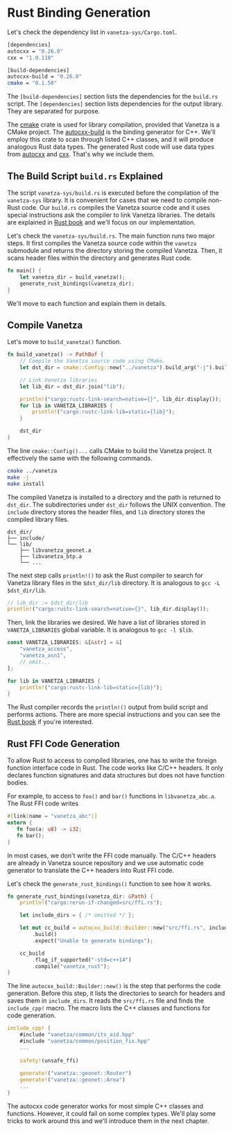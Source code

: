 # Rust Binding Generation

Let's check the dependency list in `vanetza-sys/Cargo.toml`.

```bash
[dependencies]
autocxx = "0.26.0"
cxx = "1.0.118"

[build-dependencies]
autocxx-build = "0.26.0"
cmake = "0.1.50"
```

The `[build-dependencies]` section lists the dependencies for the
`build.rs` script. The `[dependencies]` section lists dependencies for
the output library. They are separated for purpose.

The [cmake](https://crates.io/crates/cmake) crate is used for library
compilation, provided that Vanetza is a CMake project. The
[autocxx-build](https://crates.io/crates/autocxx-build) is the binding
generator for C++. We'll employ this crate to scan through listed C++
classes, and it will produce analogous Rust data types. The generated
Rust code will use data types from
[autocxx](https://crates.io/crates/autocxx) and
[cxx](https://crates.io/crates/cxx). That's why we include them.


## The Build Script `build.rs` Explained

The script `vanetza-sys/build.rs` is executed before the compilation
of the `vanetza-sys` library. It is convenient for cases that we need
to compile non-Rust code. Our `build.rs` compiles the Vanetza source
code and it uses special instructions ask the compiler to link Vanetza
libraries. The details are explained in [Rust
book](https://doc.rust-lang.org/cargo/reference/build-scripts.html)
and we'll focus on our implementation.

Let's check the `vanetza-sys/build.rs`. The main function runs two
major steps. It first compiles the Vanetza source code within the
`vanetza` submodule and returns the directory storing the compiled
Vanetza. Then, it scans header files within the directory and
generates Rust code.

```rust
fn main() {
    let vanetza_dir = build_vanetza();
    generate_rust_bindings(&vanetza_dir);
}
```

We'll move to each function and explain them in details.

## Compile Vanetza

Let's move to `build_vanetza()` function. 

```rust
fn build_vanetza() -> PathBuf {
    // Compile the Vanetza source code using CMake.
    let dst_dir = cmake::Config::new("../vanetza").build_arg("-j").build();

    // Link Vanetza libraries
    let lib_dir = dst_dir.join("lib");

    println!("cargo:rustc-link-search=native={}", lib_dir.display());
    for lib in VANETZA_LIBRARIES {
        println!("cargo:rustc-link-lib=static={lib}");
    }

    dst_dir
}
```

The line `cmake::Config()...` calls CMake to build the Vanetza
project. It effectively the same with the following commands.

```bash
cmake ../vanetza
make -j
make install
```

The compiled Vanetza is installed to a directory and the path is
returned to `dst_dir`. The subdirectories under `dst_dir` follows the
UNIX convention. The `include` directory stores the header files, and
`lib` directory stores the compiled library files.

```
dst_dir/
├── include/
└── lib/
    ├── libvanetza_geonet.a
    ├── libvanetza_btp.a
    └── ...
```

The next step calls `println!()` to ask the Rust compiler to search for
Vanetza library files in the `$dst_dir/lib` directory. It is analogous
to `gcc -L $dst_dir/lib`.

```rust
// lib_dir := $dst_dir/lib
println!("cargo:rustc-link-search=native={}", lib_dir.display());
```

Then, link the libraries we desired. We have a list of libraries
stored in `VANETZA_LIBRARIES` global variable. It is analogous to `gcc
-l $lib`.

```rust
const VANETZA_LIBRARIES: &[&str] = &[
    "vanetza_access",
    "vanetza_asn1",
    // omit...
];

for lib in VANETZA_LIBRARIES {
    println!("cargo:rustc-link-lib=static={lib}");
}
```

The Rust compiler records the `println!()` output from build script
and performs actions. There are more special instructions and you can
see the [Rust
book](https://doc.rust-lang.org/cargo/reference/build-scripts.html#outputs-of-the-build-script)
if you're interested.


## Rust FFI Code Generation

To allow Rust to access to compiled libraries, one has to write the
foreign function interface code in Rust. The code works like C/C++
headers. It only declares function signatures and data structures but
does not have function bodies.

For example, to access to `foo()` and `bar()` functions in
`libvanetza_abc.a`. The Rust FFI code writes

```rust
#[link(name = "vanetza_abc")]
extern {
   fn foo(a: u8) -> i32;
   fn bar();
}
```

In most cases, we don't write the FFI code manually. The C/C++ headers
are already in Vanetza source repository and we use automatic code
generator to translate the C++ headers into Rust FFI code.

Let's check the `generate_rust_bindings()` function to see how it
works.

```rust
fn generate_rust_bindings(vanetza_dir: &Path) {
    println!("cargo:rerun-if-changed=src/ffi.rs");

    let include_dirs = { /* omitted */ };

    let mut cc_build = autocxx_build::Builder::new("src/ffi.rs", include_dirs)
        .build()
        .expect("Unable to generate bindings");

    cc_build
        .flag_if_supported("-std=c++14")
        .compile("vanetza_rust");
}
```

The line `autocxx_build::Builder::new()` is the step that performs the
code generation. Before this step, it lists the directories to search
for headers and saves them in `include_dirs`. It reads the
`src/ffi.rs` file and finds the `include_cpp!` macro. The macro lists
the C++ classes and functions for code generation.

```rust
include_cpp! {
    #include "vanetza/common/its_aid.hpp"
    #include "vanetza/common/position_fix.hpp"
    ...
    
    safety!(unsafe_ffi)
    
    generate!("vanetza::geonet::Router")
    generate!("vanetza::geonet::Area")
    ...
}
```

The autocxx code generator works for most simple C++ classes and
functions. However, it could fail on some complex types. We'll play
some tricks to work around this and we'll introduce them in the next
chapter.
